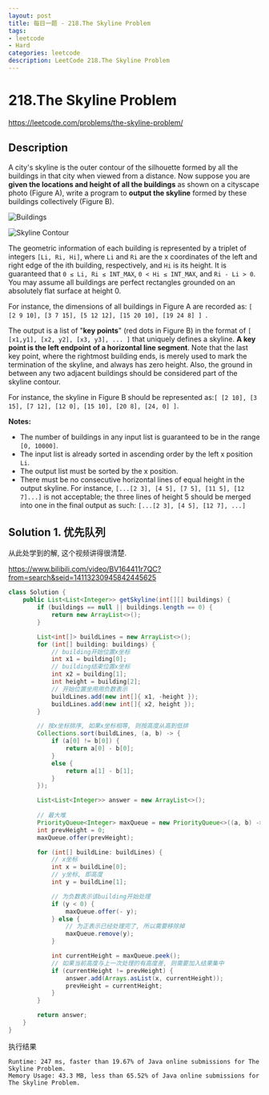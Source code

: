 ```yaml
---
layout: post
title: 每日一题 - 218.The Skyline Problem 
tags:
- leetcode
- Hard
categories: leetcode
description: LeetCode 218.The Skyline Problem 
---
```


# 218.The Skyline Problem 

https://leetcode.com/problems/the-skyline-problem/

## Description

A city's skyline is the outer contour of the silhouette formed by all the buildings in that city when viewed from a distance. Now suppose you are **given the locations and height of all the buildings** as shown on a cityscape photo (Figure A), write a program to **output the skyline** formed by these buildings collectively (Figure B).

![Buildings](https://assets.leetcode.com/uploads/2018/10/22/skyline1.png) 

![Skyline Contour](https://assets.leetcode.com/uploads/2018/10/22/skyline2.png)

The geometric information of each building is represented by a triplet of integers `[Li, Ri, Hi]`, where `Li` and `Ri` are the x coordinates of the left and right edge of the ith building, respectively, and `Hi` is its height. It is guaranteed that `0 ≤ Li, Ri ≤ INT_MAX`, `0 < Hi ≤ INT_MAX`, and `Ri - Li > 0`. You may assume all buildings are perfect rectangles grounded on an absolutely flat surface at height 0.

For instance, the dimensions of all buildings in Figure A are recorded as: `[ [2 9 10], [3 7 15], [5 12 12], [15 20 10], [19 24 8] ] `.

The output is a list of "**key points**" (red dots in Figure B) in the format of `[ [x1,y1], [x2, y2], [x3, y3], ... ]` that uniquely defines a skyline. **A key point is the left endpoint of a horizontal line segment**. Note that the last key point, where the rightmost building ends, is merely used to mark the termination of the skyline, and always has zero height. Also, the ground in between any two adjacent buildings should be considered part of the skyline contour.

For instance, the skyline in Figure B should be represented as:`[ [2 10], [3 15], [7 12], [12 0], [15 10], [20 8], [24, 0] ]`.

**Notes:**

- The number of buildings in any input list is guaranteed to be in the range `[0, 10000]`.
- The input list is already sorted in ascending order by the left x position `Li`.
- The output list must be sorted by the x position.
- There must be no consecutive horizontal lines of equal height in the output skyline. For instance, `[...[2 3], [4 5], [7 5], [11 5], [12 7]...]` is not acceptable; the three lines of height 5 should be merged into one in the final output as such: `[...[2 3], [4 5], [12 7], ...]`

## Solution 1. 优先队列

从此处学到的解, 这个视频讲得很清楚.

https://www.bilibili.com/video/BV164411r7QC?from=search&seid=14113230945842445625

```java
class Solution {
    public List<List<Integer>> getSkyline(int[][] buildings) {        
        if (buildings == null || buildings.length == 0) {
            return new ArrayList<>();
        }

        List<int[]> buildLines = new ArrayList<>();
        for (int[] building: buildings) {
            // building开始位置x坐标
            int x1 = building[0];
            // building结束位置x坐标
            int x2 = building[1];
            int height = building[2];
            // 开始位置坐用用负数表示
            buildLines.add(new int[]{ x1, -height });
            buildLines.add(new int[]{ x2, height });
        }

        // 按x坐标排序, 如果x坐标相等, 则按高度从高到低排
        Collections.sort(buildLines, (a, b) -> {
            if (a[0] != b[0]) {
                return a[0] - b[0];
            }
            else {
                return a[1] - b[1];
            }
        });

        List<List<Integer>> answer = new ArrayList<>();
        
        // 最大堆
        PriorityQueue<Integer> maxQueue = new PriorityQueue<>((a, b) -> b - a);
        int prevHeight = 0;
        maxQueue.offer(prevHeight);

        for (int[] buildLine: buildLines) {
            // x坐标
            int x = buildLine[0];
            // y坐标, 即高度
            int y = buildLine[1];

            // 为负数表示该building开始处理
            if (y < 0) {
                maxQueue.offer(- y);
            } else {
                // 为正表示已经处理完了, 所以需要移除掉
                maxQueue.remove(y);
            }

            int currentHeight = maxQueue.peek();
            // 如果当前高度与上一次处理的有高度差, 则需要加入结果集中
            if (currentHeight != prevHeight) {
                answer.add(Arrays.asList(x, currentHeight));
                prevHeight = currentHeight;
            }
        }

        return answer;
    }
}
```

执行结果

```
Runtime: 247 ms, faster than 19.67% of Java online submissions for The Skyline Problem.
Memory Usage: 43.3 MB, less than 65.52% of Java online submissions for The Skyline Problem.

```

